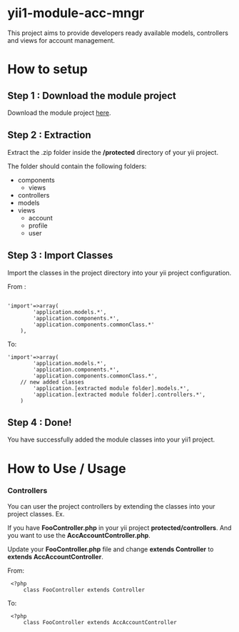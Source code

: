 # yii1-module-acc-mngr
This project aims to provide developers ready available models, controllers and views for account management.

# How to setup

## Step 1 : Download the module project
Download the module project [here](https://github.com/RickAQ-Dev/yii1-module-acc-mngr).

## Step 2 : Extraction
Extract the .zip folder inside the **/protected** directory of your yii project.

The folder should contain the following folders:
* components
  * views
* controllers
* models
* views
  * account
  * profile
  * user

## Step 3 : Import Classes
Import the classes in the project directory into your yii project configuration.

From :
```

'import'=>array(
		'application.models.*',
		'application.components.*',
		'application.components.commonClass.*'
	),

```

To:
```
'import'=>array(
		'application.models.*',
		'application.components.*',
		'application.components.commonClass.*',
    // new added classes
		'application.[extracted module folder].models.*',
		'application.[extracted module folder].controllers.*',
	)
 ```

## Step 4 : Done!
You have successfully added the module classes into your yii1 project.

# How to Use / Usage

### Controllers
You can user the project controllers by extending the classes into your project classes.
Ex.

If you have **FooController.php** in your yii project **protected/controllers**. And you want to use the **AccAccountController.php**. 

Update your **FooController.php** file and change **extends Controller** to **extends AccAccountController**.

From:
```
 <?php
     class FooController extends Controller

```


To:
```
 <?php
     class FooController extends AccAccountController

```

